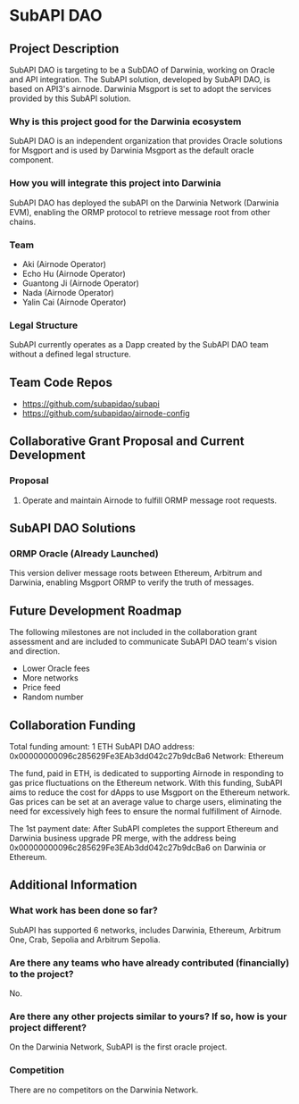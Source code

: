 # SubAPI DAO

## **Project Description**

SubAPI DAO is targeting to be a SubDAO of Darwinia, working on Oracle and API integration. The SubAPI solution, developed by SubAPI DAO, is based on API3's airnode. Darwinia Msgport is set to adopt the services provided by this SubAPI solution.

### **Why is this project good for the Darwinia ecosystem**

SubAPI DAO is an independent organization that provides Oracle solutions for Msgport and is used by Darwinia Msgport as the default oracle component.

### **How you will integrate this project into Darwinia**

SubAPI DAO has deployed the subAPI on the Darwinia Network (Darwinia EVM), enabling the ORMP protocol to retrieve message root from other chains.

### **Team**

- Aki (Airnode Operator)
- Echo Hu (Airnode Operator)
- Guantong Ji (Airnode Operator)
- Nada (Airnode Operator)
- Yalin Cai (Airnode Operator)

### **Legal Structure**

SubAPI currently operates as a Dapp created by the SubAPI DAO team without a defined legal structure.

## **Team Code Repos**

- <https://github.com/subapidao/subapi>
- <https://github.com/subapidao/airnode-config>

## **Collaborative Grant Proposal and Current Development**

### **Proposal**

1. Operate and maintain Airnode to fulfill ORMP message root requests.

## **SubAPI DAO Solutions**

### **ORMP Oracle (Already Launched)**

This version deliver message roots between Ethereum, Arbitrum and Darwinia, enabling Msgport ORMP to verify the truth of messages.

## **Future Development Roadmap**

The following milestones are not included in the collaboration grant assessment and are included to communicate SubAPI DAO team's vision and direction.

- Lower Oracle fees
- More networks
- Price feed
- Random number

## **Collaboration Funding**

Total funding amount: 1 ETH
SubAPI DAO address: 0x00000000096c285629Fe3EAb3dd042c27b9dcBa6
Network: Ethereum

The fund, paid in ETH, is dedicated to supporting Airnode in responding to gas price fluctuations on the Ethereum network. With this funding, SubAPI aims to reduce the cost for dApps to use Msgport on the Ethereum network. Gas prices can be set at an average value to charge users, eliminating the need for excessively high fees to ensure the normal fulfillment of Airnode.

The 1st payment date: After SubAPI completes the support Ethereum and Darwinia business upgrade PR merge, with the address being 0x00000000096c285629Fe3EAb3dd042c27b9dcBa6 on Darwinia or Ethereum.

## **Additional Information**

### **What work has been done so far?**

SubAPI has supported 6 networks, includes Darwinia, Ethereum, Arbitrum One, Crab, Sepolia and Arbitrum Sepolia.

### **Are there any teams who have already contributed (financially) to the project?**

No.

### **Are there any other projects similar to yours? If so, how is your project different?**

On the Darwinia Network, SubAPI is the first oracle project.

### **Competition**

There are no competitors on the Darwinia Network.
